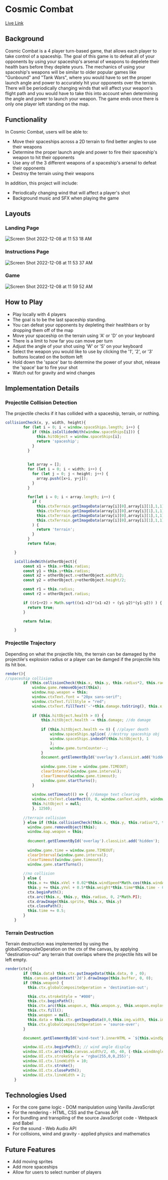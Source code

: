 # Cosmic Combat
[Live Link](https://alexl-07.github.io/Cosmic-Combat/) 
## Background 
Cosmic Combat is a 4 player turn-based game, that allows each player to take control of a spaceship. The goal of this game is to defeat all of your opponents by 
using your spaceship's arsenal of weapons to depelete their health bars before they deplete yours. The mechanics of using your spaceship's weapons will be similar 
to older popular games like "Gunbound" and "Tank Wars", where you would have to set the proper launch angle and power to accurately hit your opponents over the terrain. 
There will be periodically changing winds that will affect your weapon's flight path and you would have to take this into account when determining the angle and power 
to launch your weapon. The game ends once there is only one player left standing on the map. 

## Functionality
In Cosmic Combat, users will be able to: 
* Move their spaceships across a 2D terrain to find better angles to use their weapons
* Determine the proper launch angle and power to fire their spaceship's weapon to hit their opponents
* Use any of the 3 different weapons of a spaceship's arsenal to defeat their opponents 
* Destroy the terrain using their weapons 

In addition, this project will include:
* Periodically changing wind that will affect a player's shot
* Background music and SFX when playing the game 

## Layouts
### Landing Page

![Screen Shot 2022-12-08 at 11 53 18 AM](https://user-images.githubusercontent.com/103486289/206557387-544480c3-6f49-43c0-82d8-5e83f41430b4.png)

### Instructions Page

![Screen Shot 2022-12-08 at 11 53 37 AM](https://user-images.githubusercontent.com/103486289/206557542-41e64445-5eba-4b9b-8882-ef855a6d37ea.png)

### Game 

![Screen Shot 2022-12-08 at 11 59 52 AM](https://user-images.githubusercontent.com/103486289/206557690-b1c578df-e850-4c49-83d0-38128119e7bf.png)

## How to Play
* Play locally with 4 players
* The goal is to be the last spaceship standing.
* You can defeat your opponents by depleting their healthbars or by dropping them off of the map
* Move your spaceship on the terrain using 'A' or 'D' on your keyboard
* There is a limit to how far you can move per turn
* Adjust the angle of your shot using 'W' or 'S' on your keyboard
* Select the weapon you would like to use by clicking the '1', '2', or '3' buttons located on the bottom left
* Hold down the 'space' bar to determine the power of your shot, release the 'space' bar to fire your shot
* Watch out for gravity and wind changes

## Implementation Details 

### Projectile Collision Detection
The projectile checks if it has collided with a spaceship, terrain, or nothing. 
```javascript
collisionCheck(x, y, width, height){
        for (let i = 0; i < window.spaceShips.length; i++) {  
            if (this.isCollidedWith(window.spaceShips[i])) {
              this.hitObject = window.spaceShips[i];
              return 'spaceship';
            }
          }
      
      
          let array = [];
          for (let i = 0; i < width; i++) {
            for (let j = 0; j < height; j++) {
              array.push([x+i, y+j]);
            }
          }
      
          for(let i = 0; i < array.length; i++) {
            if (
              this.ctxTerrain.getImageData(array[i][0],array[i][1],1,1).data[0] != 0 ||
              this.ctxTerrain.getImageData(array[i][0],array[i][1],1,1).data[1] != 0 ||
              this.ctxTerrain.getImageData(array[i][0],array[i][1],1,1).data[2] != 0 ||
              this.ctxTerrain.getImageData(array[i][0],array[i][1],1,1).data[3] != 0
            ) {
              return 'terrain';
            }
          }
          return false;

    }

    isCollidedWith(otherObject){
        const x1 = this.x+this.radius;
        const y1 = this.y+this.radius;
        const x2 = otherObject.x+otherObject.width/2;
        const y2 = otherObject.y+otherObject.height/2;

        const r1 = this.radius;
        const r2 = otherObject.radius;

        if ((r1+r2) > Math.sqrt((x1-x2)*(x1-x2) + (y1-y2)*(y1-y2)) ) {
          return true;
        }

        return false;

    }
``` 

### Projectile Trajectory
Depending on what the projectile hits, the terrain can be damaged by the projectile's explosion radius or a player can be damged if the projectile hits its hit box. 
```javascript 
render(){
//spaceship collision
        if (this.collisionCheck(this.x, this.y, this.radius*2, this.radius*2) === 'spaceship') {
            window.game.removeObject(this);
            window.map.weapon = this;
            window.ctxText.font = "20px sans-serif";
            window.ctxText.fillStyle = "red";
            window.ctxText.fillText('-'+this.damage.toString(), this.x, this.y-20); //damage text
    
            if (this.hitObject.health > 0) {
                this.hitObject.health -= this.damage; //do damage
    
                if (this.hitObject.health <= 0) { //player death
                    window.spaceShips.splice( //destroy spaceship obj
                    window.spaceShips.indexOf(this.hitObject), 1
                    );
                    window.game.turnCounter--;
                }
                document.getElementById('overlay').classList.add('hidden'); 
        
                window.game.time = window.game.TIMEOUT;
                clearInterval(window.game.interval);
                clearTimeout(window.game.timeout);
                window.game.startTurns();
            }
    
            window.setTimeout(() => { //damage text clearing
            window.ctxText.clearRect(0, 0, window.canText.width, window.canText.height);
            this.hitObject = null;
            }, 1250);
    
        //terrain collision
        } else if (this.collisionCheck(this.x, this.y, this.radius*2, this.radius*2) === 'terrain') {
          window.game.removeObject(this);
          window.map.weapon = this;
  
          document.getElementById('overlay').classList.add('hidden'); 
  
          window.game.time = window.game.TIMEOUT;
          clearInterval(window.game.interval);
          clearTimeout(window.game.timeout);
          window.game.startTurns();
    
        //no collision
        } else {
          this.x += this.xVel + 0.02*this.windSpeed*Math.cos(this.windAngle*Math.PI/180)*this.time; //x coordinate
          this.y += this.yVel + 0.5*this.weight*this.time*this.time - 0.02*this.windSpeed*Math.sin(this.windAngle*Math.PI/180)*this.time; //y-coordinate
          ctx.beginPath(); 
          ctx.arc(this.x, this.y, this.radius, 0, 2*Math.PI);
          ctx.drawImage(this.sprite, this.x, this.y)
          ctx.closePath();
          this.time += 0.5;
        }
    }
```
### Terrain Destruction
Terrain destruction was implemented by using the globalCompositeOperation on the ctx of the canvas, by applying "destination-out" any terrain that overlaps where the projectile hits will be left empty. 
```javascript
render(ctx){
        if (this.data) this.ctx.putImageData(this.data, 0 , 0);
        this.canvas.getContext('2d').drawImage(this.buffer, 0, 0);
        if (this.weapon) {
          this.ctx.globalCompositeOperation = 'destination-out';

          this.ctx.strokeStyle = "#000";
          this.ctx.beginPath();
          this.ctx.arc(this.weapon.x, this.weapon.y, this.weapon.explosionRadius, 0, Math.PI*2);
          this.ctx.fill();
          this.weapon = null;
          this.data = this.ctx.getImageData(0,0,this.img.width, this.img.height);
          this.ctx.globalCompositeOperation = 'source-over';
        }

        document.getElementById('wind-text').innerHTML = `${this.windSpeed}`; //wind speed text

        window.UI.ctx.beginPath(); // wind angle display 
        window.UI.ctx.arc(this.canvas.width/2, 45, 40, (-this.windAngle+10)*Math.PI/180, (-this.windAngle-10)*Math.PI/180, true);
        window.UI.ctx.strokeStyle = 'rgba(255,0,0,255)';
        window.UI.ctx.lineWidth = 10;
        window.UI.ctx.stroke();
        window.UI.ctx.closePath();
        window.UI.ctx.lineWidth = 2;
    }
```


## Technologies Used
* For the core game logic - DOM manipulation using Vanilla JavaScript
* For the rendering - HTML, CSS and the Canvas API
* For bundling and transpiling of the source JavaScript code - Webpack and Babel
* For the sound - Web Audio API
* For collisions, wind and gravity - applied physics and mathematics 

## Future Features
* Add moving sprites
* Add more spaceships 
* Allow for users to select number of players 




